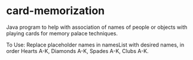 # card-memorization
Java program to help with association of names of people or objects with playing cards for memory palace techniques.

To Use:
Replace placeholder names in namesList with desired names, in order Hearts A-K, Diamonds A-K, Spades A-K, Clubs A-K. 
